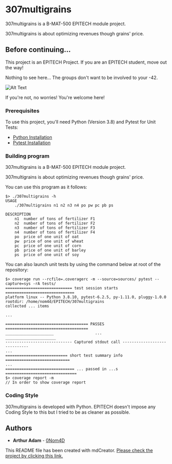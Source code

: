 # 307multigrains

307multigrains is a B-MAT-500 EPITECH module project.

307multigrains is about optimizing revenues though grains' price.

## Before continuing...

This project is an EPITECH Project. If you are an EPITECH student, move out the way!

Nothing to see here... The groups don't want to be involved to your -42.

![Alt Text](https://media.tenor.com/images/5a5f5957db8b98be17ef208737663b9b/tenor.gif)

If you're not, no worries! You're welcome here!

### Prerequisites

To use this project, you'll need Python (Version 3.8) and Pytest for Unit Tests:

* [Python Installation](https://www.python.org/downloads/)
* [Pytest Installation](https://docs.pytest.org/en/6.2.x/getting-started.html#install-pytest)

### Building program

307multigrains is a B-MAT-500 EPITECH module project.

307multigrains is about optimizing revenues though grains' price.

You can use this program as it follows:

```textmate
$> ./307multigrains -h
USAGE
    ./307multigrains n1 n2 n3 n4 po pw pc pb ps

DESCRIPTION
    n1  number of tons of fertilizer F1
    n2  number of tons of fertilizer F2
    n3  number of tons of fertilizer F3
    n4  number of tons of fertilizer F4
    po  price of one unit of oat
    pw  price of one unit of wheat
    pc  price of one unit of corn
    pb  price of one unit of barley
    ps  price of one unit of soy
```

You can also launch unit tests by using the command below at root of the repository:

```textmate
$> coverage run --rcfile=.coveragerc -m --source=sources/ pytest --capture=sys -rA tests/
============================= test session starts ==============================
platform linux -- Python 3.8.10, pytest-6.2.5, py-1.11.0, pluggy-1.0.0
rootdir: /home/nom4d/EPITECH/307multigrains
collected ... items

...

==================================== PASSES ====================================
_____________________                  ...                ______________________
----------------------------- Captured stdout call -----------------------------
...
=========================== short test summary info ============================
...
============================== ... passed in ...s ===============================
$> coverage report -m
// In order to show coverage report
```

### Coding Style

307multigrains is developed with Python. EPITECH doesn't impose any Coding Style to this but I tried to be as cleaner as possible.

## Authors

* **Arthur Adam** - [0Nom4D](https://github.com/0Nom4D)

This README file has been created with mdCreator. [Please check the project by clicking this link.](https://github.com/0Nom4D/mdCreator/)

